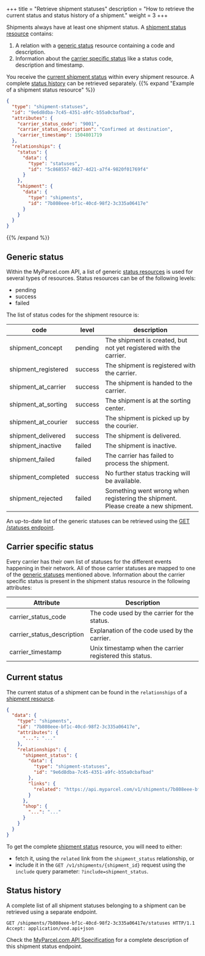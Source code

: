 +++
title = "Retrieve shipment statuses"
description = "How to retrieve the current status and status history of a shipment."
weight = 3
+++

Shipments always have at least one shipment status. A [shipment status resource](/api/resources/shipment-statuses) contains:

1. A relation with a [generic status](#generic-status) resource containing a code and description.
2. Information about the [carrier specific status](#carrier-specific-status) like a status code, description and timestamp.

You receive the [current shipment status](#current-status) within every shipment resource. A complete [status history](#status-history) can be retrieved separately. 
{{% expand "Example of a shipment status resource" %}}
```json
{
  "type": "shipment-statuses",
  "id": "9e6d8dba-7c45-4351-a9fc-b55a0cbafbad",
  "attributes": {
    "carrier_status_code": "9001",
    "carrier_status_description": "Confirmed at destination",
    "carrier_timestamp": 1504801719
  },
  "relationships": {
    "status": {
      "data": {
        "type": "statuses",
        "id": "5c868557-0827-4d21-a7f4-9820f01769f4"
      }
    },
    "shipment": {
      "data": {
        "type": "shipments",
        "id": "7b808eee-bf1c-40cd-98f2-3c335a06417e"
      }
    }
  }
}
```
{{% /expand %}} 

## Generic status

Within the MyParcel.com API, a list of generic [status resources](/api/resources/statuses) is used for several types of resources. 
Status resources can be of the following levels:

- pending
- success
- failed

The list of status codes for the shipment resource is:

code                | level   | description
------------------- | ------  | -----------
shipment_concept    | pending | The shipment is created, but not yet registered with the carrier.
shipment_registered | success | The shipment is registered with the carrier.
shipment_at_carrier | success | The shipment is handed to the carrier.
shipment_at_sorting | success | The shipment is at the sorting center.
shipment_at_courier | success | The shipment is picked up by the courier.
shipment_delivered  | success | The shipment is delivered.
shipment_inactive   | failed  | The shipment is inactive.
shipment_failed     | failed  | The carrier has failed to process the shipment.
shipment_completed  | success | No further status tracking will be available.
shipment_rejected   | failed  | Something went wrong when registering the shipment. Please create a new shipment.

An up-to-date list of the generic statuses can be retrieved using the [GET /statuses endpoint](https://docs.myparcel.com/api-specification/#/Statuses/get_statuses).

## Carrier specific status

Every carrier has their own list of statuses for the different events happening in their network. 
All of those carrier statuses are mapped to one of the [generic statuses](#generic-status) mentioned above. 
Information about the carrier specific status is present in the shipment status resource in the following attributes:

Attribute                  | Description
-------------------------- | -----------
carrier_status_code        | The code used by the carrier for the status.
carrier_status_description | Explanation of the code used by the carrier.
carrier_timestamp          | Unix timestamp when the carrier registered this status.

## Current status

The current status of a shipment can be found in the `relationships` of a [shipment resource](/api/resources/shipments).

```json
{
  "data": {
    "type": "shipments",
    "id": "7b808eee-bf1c-40cd-98f2-3c335a06417e",
    "attributes": {
      "...": "..."
    },
    "relationships": {
      "shipment_status": {
        "data": {
          "type": "shipment-statuses",
          "id": "9e6d8dba-7c45-4351-a9fc-b55a0cbafbad"
        },
        "links": {
          "related": "https://api.myparcel.com/v1/shipments/7b808eee-bf1c-40cd-98f2-3c335a06417e/statuses/9e6d8dba-7c45-4351-a9fc-b55a0cbafbad"
        }
      },
      "shop": {
        "...": "..."
      }
    }
  }
}

```

To get the complete [shipment status](/api/resources/shipment-statuses) resource, you will need to either:

- fetch it, using the `related` link from the `shipment_status` relationship, or
- include it in the `GET /v1/shipments/{shipment_id}` request using the `include` query parameter: `?include=shipment_status`.

## Status history

A complete list of all shipment statuses belonging to a shipment can be retrieved using a separate endpoint.

```http
GET /shipments/7b808eee-bf1c-40cd-98f2-3c335a06417e/statuses HTTP/1.1
Accept: application/vnd.api+json
```

Check the [MyParcel.com API Specification](https://docs.myparcel.com/api-specification/#/Shipments/get_shipments__shipment_id__statuses) for a complete description of this shipment status endpoint.
